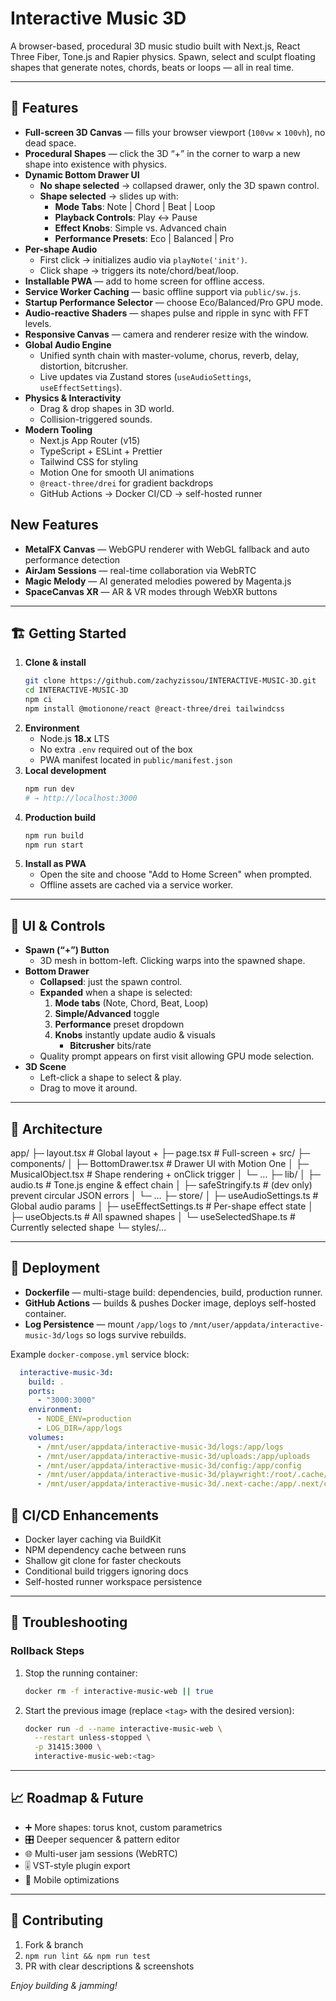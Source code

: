 # Interactive Music 3D

A browser-based, procedural 3D music studio built with Next.js, React Three Fiber, Tone.js and Rapier physics.
Spawn, select and sculpt floating shapes that generate notes, chords, beats or loops — all in real time.

---

## 🚀 Features

- **Full-screen 3D Canvas** — fills your browser viewport (`100vw` × `100vh`), no dead space.  
- **Procedural Shapes** — click the 3D “+” in the corner to warp a new shape into existence with physics.
- **Dynamic Bottom Drawer UI**  
  - **No shape selected** → collapsed drawer, only the 3D spawn control.
  - **Shape selected** → slides up with:  
    - **Mode Tabs**: Note | Chord | Beat | Loop  
    - **Playback Controls**: Play ↔ Pause
    - **Effect Knobs**: Simple vs. Advanced chain
    - **Performance Presets**: Eco | Balanced | Pro
- **Per-shape Audio**
  - First click → initializes audio via `playNote('init')`.
  - Click shape → triggers its note/chord/beat/loop.
- **Installable PWA** — add to home screen for offline access.
- **Service Worker Caching** — basic offline support via `public/sw.js`.
- **Startup Performance Selector** — choose Eco/Balanced/Pro GPU mode.
- **Audio-reactive Shaders** — shapes pulse and ripple in sync with FFT levels.
- **Responsive Canvas** — camera and renderer resize with the window.
- **Global Audio Engine**  
  - Unified synth chain with master-volume, chorus, reverb, delay, distortion, bitcrusher.  
  - Live updates via Zustand stores (`useAudioSettings`, `useEffectSettings`).  
- **Physics & Interactivity**  
  - Drag & drop shapes in 3D world.  
  - Collision-triggered sounds.  
- **Modern Tooling**  
  - Next.js App Router (v15)  
  - TypeScript + ESLint + Prettier  
  - Tailwind CSS for styling  
  - Motion One for smooth UI animations
  - `@react-three/drei` for gradient backdrops
  - GitHub Actions → Docker CI/CD → self-hosted runner

## New Features

- **MetalFX Canvas** — WebGPU renderer with WebGL fallback and auto performance detection
- **AirJam Sessions** — real-time collaboration via WebRTC
- **Magic Melody** — AI generated melodies powered by Magenta.js
- **SpaceCanvas XR** — AR & VR modes through WebXR buttons

---

## 🏗️ Getting Started

1. **Clone & install**  
    ```bash
    git clone https://github.com/zachyzissou/INTERACTIVE-MUSIC-3D.git
    cd INTERACTIVE-MUSIC-3D
    npm ci
    npm install @motionone/react @react-three/drei tailwindcss
    ```
2. **Environment**
   - Node.js **18.x** LTS
   - No extra `.env` required out of the box
   - PWA manifest located in `public/manifest.json`
3. **Local development**  
    ```bash
    npm run dev
    # → http://localhost:3000
    ```
4. **Production build**
    ```bash
    npm run build
    npm run start
    ```
5. **Install as PWA**
    - Open the site and choose "Add to Home Screen" when prompted.
    - Offline assets are cached via a service worker.

---

## 📐 UI & Controls

- **Spawn (“+”) Button**
  - 3D mesh in bottom-left. Clicking warps into the spawned shape.
- **Bottom Drawer**
  - **Collapsed**: just the spawn control.
  - **Expanded** when a shape is selected:
    1. **Mode tabs** (Note, Chord, Beat, Loop)
    2. **Simple/Advanced** toggle
    3. **Performance** preset dropdown
    4. **Knobs** instantly update audio & visuals
       - **Bitcrusher** bits/rate
  - Quality prompt appears on first visit allowing GPU mode selection.
- **3D Scene**  
  - Left-click a shape to select & play.  
  - Drag to move it around.

---

## 🧩 Architecture

app/
├─ layout.tsx # Global layout + <ErrorBoundary>
├─ page.tsx # Full-screen <Canvas> + <BottomDrawer>
src/
├─ components/
│ ├─ BottomDrawer.tsx # Drawer UI with Motion One
│ ├─ MusicalObject.tsx # Shape rendering + onClick trigger
│ └─ …
├─ lib/
│ ├─ audio.ts # Tone.js engine & effect chain
│ ├─ safeStringify.ts # (dev only) prevent circular JSON errors
│ └─ …
├─ store/
│ ├─ useAudioSettings.ts # Global audio params
│ ├─ useEffectSettings.ts # Per-shape effect state
│ ├─ useObjects.ts # All spawned shapes
│ └─ useSelectedShape.ts # Currently selected shape
└─ styles/…

---

## 🔧 Deployment

- **Dockerfile** — multi-stage build: dependencies, build, production runner.
- **GitHub Actions** — builds & pushes Docker image, deploys self-hosted container.
- **Log Persistence** — mount `/app/logs` to `/mnt/user/appdata/interactive-music-3d/logs` so logs survive rebuilds.

Example `docker-compose.yml` service block:

```yaml
  interactive-music-3d:
    build: .
    ports:
      - "3000:3000"
    environment:
      - NODE_ENV=production
      - LOG_DIR=/app/logs
    volumes:
      - /mnt/user/appdata/interactive-music-3d/logs:/app/logs
      - /mnt/user/appdata/interactive-music-3d/uploads:/app/uploads
      - /mnt/user/appdata/interactive-music-3d/config:/app/config
      - /mnt/user/appdata/interactive-music-3d/playwright:/root/.cache/ms-playwright
      - /mnt/user/appdata/interactive-music-3d/.next-cache:/app/.next/cache
```

## 🔧 CI/CD Enhancements

- Docker layer caching via BuildKit
- NPM dependency cache between runs
- Shallow git clone for faster checkouts
- Conditional build triggers ignoring docs
- Self-hosted runner workspace persistence

---

## 🚩 Troubleshooting

### Rollback Steps
1. Stop the running container:
   ```bash
   docker rm -f interactive-music-web || true
   ```
2. Start the previous image (replace `<tag>` with the desired version):
   ```bash
   docker run -d --name interactive-music-web \
     --restart unless-stopped \
     -p 31415:3000 \
     interactive-music-web:<tag>
   ```

---

## 📈 Roadmap & Future

- ➕ More shapes: torus knot, custom parametrics  
- 🎛️ Deeper sequencer & pattern editor  
- 🌐 Multi-user jam sessions (WebRTC)  
- 🎚️ VST-style plugin export  
- 📱 Mobile optimizations

---

## 🤝 Contributing

1. Fork & branch  
2. `npm run lint && npm run test`  
3. PR with clear descriptions & screenshots

*Enjoy building & jamming!*
